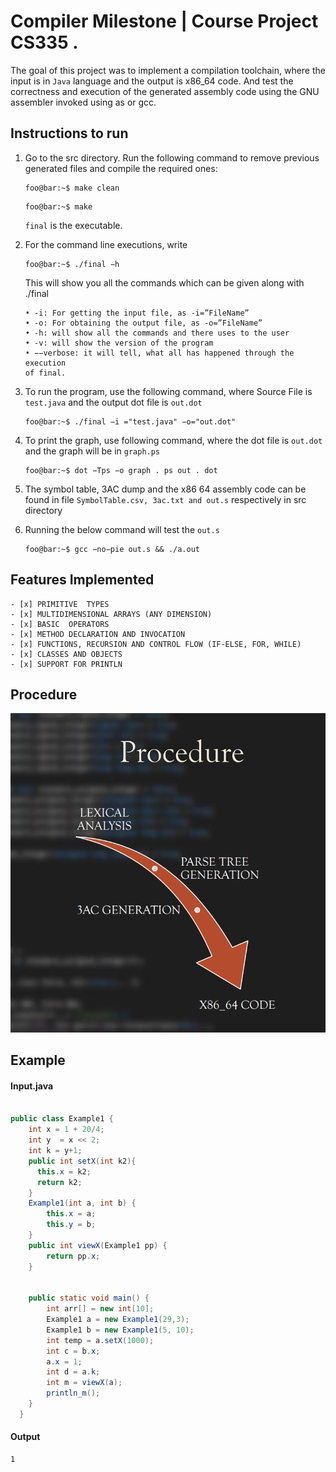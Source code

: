 # Compiler Milestone | Course Project CS335 . 
The goal of this project was to implement a compilation toolchain, where the input is in `Java` language
and the output is x86_64 code. And test the correctness and execution of the generated assembly code using the GNU assembler
invoked using as or gcc.

## Instructions to run
1. Go to the src directory. Run the following command to remove previous generated files and compile the required ones:
    ```console
    foo@bar:~$ make clean
    ```
    ```console 
    foo@bar:~$ make
    ```
    `final` is the executable.

2. For the command line executions, write
    ```
    foo@bar:~$ ./final −h
    ```
    This will show you all the commands which can be given along with ./final
    ```
    • -i: For getting the input file, as -i=”FileName”
    • -o: For obtaining the output file, as -o=”FileName”
    • -h: will show all the commands and there uses to the user
    • -v: will show the version of the program
    • −−verbose: it will tell, what all has happened through the execution
    of final.
    ```
3. To run the program, use the following command, where Source File is
    `test.java` and the output dot file is `out.dot`
    ```
    foo@bar:~$ ./final −i ="test.java" −o="out.dot"
    ```
4. To print the graph, use following command, where the dot file is `out.dot`
    and the graph will be in `graph.ps`
    ```
    foo@bar:~$ dot −Tps −o graph . ps out . dot
    ```
5. The symbol table, 3AC dump and the x86 64 assembly code can be found
    in file `SymbolTable.csv, 3ac.txt and out.s` respectively in src directory
6. Running the below command will test the `out.s`
    ```
    foo@bar:~$ gcc −no−pie out.s && ./a.out
    ```

## Features Implemented
    - [x] PRIMITIVE  TYPES
    - [x] MULTIDIMENSIONAL ARRAYS (ANY DIMENSION)
    - [x] BASIC  OPERATORS
    - [x] METHOD DECLARATION AND INVOCATION
    - [x] FUNCTIONS, RECURSION AND CONTROL FLOW (IF-ELSE, FOR, WHILE)
    - [x] CLASSES AND OBJECTS
    - [x] SUPPORT FOR PRINTLN

## Procedure
![Procedure](./images/random.png)

## Example

#### Input.java
```java

public class Example1 {
    int x = 1 + 20/4;
    int y  = x << 2;
    int k = y+1;
    public int setX(int k2){
      this.x = k2;
      return k2;
    }
    Example1(int a, int b) {
        this.x = a;
        this.y = b;
    }
    public int viewX(Example1 pp) {
        return pp.x;
    }

  
    public static void main() {
        int arr[] = new int[10];
        Example1 a = new Example1(29,3);
        Example1 b = new Example1(5, 10);
        int temp = a.setX(1000);
        int c = b.x;
        a.x = 1;
        int d = a.k;
        int m = viewX(a);
        println_m();
    }
  }
  ```
  #### Output
  ```
  1
  ```